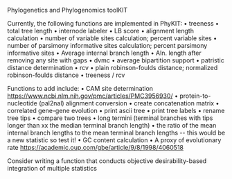 Phylogenetics and Phylogenomics toolKIT

Currently, the following functions are implemented in PhyKIT:
• treeness
• total tree length
• internode labeler
• LB score
• alignment length calculation
• number of variable sites calculation; percent variable sites
• number of parsimony informative sites calculation; percent parsimony informative sites
• Average internal branch length
• Aln. length after removing any site with gaps
• dvmc
• average bipartition support
• patristic distance determination
• rcv
• plain robinson-foulds distance; normalized robinson-foulds distance
• treeness / rcv

Functions to add include:
• CAM site determination https://www.ncbi.nlm.nih.gov/pmc/articles/PMC3956930/
• protein-to-nucleotide (pal2nal) alignment conversion
• create concatenation matrix
• correlated gene-gene evolution
• print ascii tree
• print tree labels
• rename tree tips
• compare two trees
• long termini (terminal branches with tips longer than xx the median terminal branch length)
• the ratio of the mean internal branch lengths to the mean terminal branch lengths -- this would be a new statistic so test it!
• GC content calculation
• A proxy of evolutionary rate https://academic.oup.com/gbe/article/9/8/1998/4060518

Consider writing a function that conducts objective desirability-based integration of multiple statistics